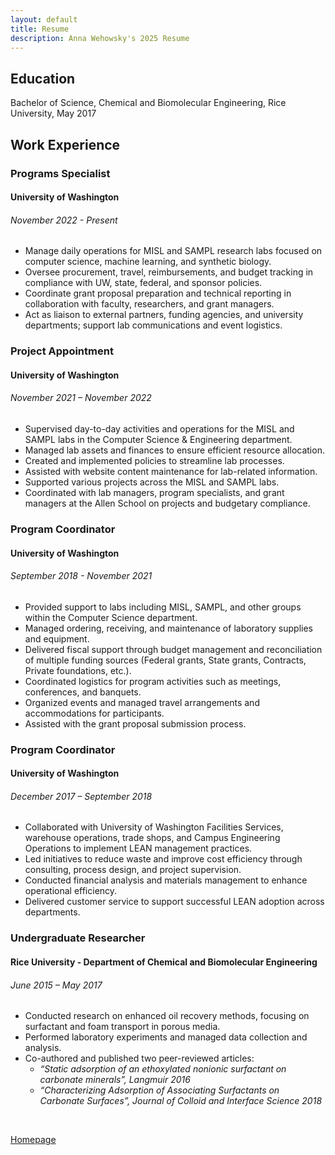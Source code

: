 ```yaml
---
layout: default
title: Resume
description: Anna Wehowsky's 2025 Resume
---
```

## Education
Bachelor of Science, Chemical and Biomolecular Engineering, Rice University, May 2017
## Work Experience
### Programs Specialist
#### University of Washington
###### November 2022 - Present
- Manage daily operations for MISL and SAMPL research labs focused on computer science, machine learning, and synthetic biology.
- Oversee procurement, travel, reimbursements, and budget tracking in compliance with UW, state, federal, and sponsor policies.
- Coordinate grant proposal preparation and technical reporting in collaboration with faculty, researchers, and grant managers.
- Act as liaison to external partners, funding agencies, and university departments; support lab communications and event logistics.

### Project Appointment
#### University of Washington
###### November 2021 – November 2022
- Supervised day-to-day activities and operations for the MISL and SAMPL labs in the Computer Science & Engineering department.
- Managed lab assets and finances to ensure efficient resource allocation.
- Created and implemented policies to streamline lab processes.
- Assisted with website content maintenance for lab-related information.
- Supported various projects across the MISL and SAMPL labs.
- Coordinated with lab managers, program specialists, and grant managers at the Allen School on projects and budgetary compliance.

### Program Coordinator
#### University of Washington
###### September 2018 - November 2021
- Provided support to labs including MISL, SAMPL, and other groups within the Computer Science department.
- Managed ordering, receiving, and maintenance of laboratory supplies and equipment.
- Delivered fiscal support through budget management and reconciliation of multiple funding sources (Federal grants, State grants, Contracts, Private foundations, etc.).
- Coordinated logistics for program activities such as meetings, conferences, and banquets.
- Organized events and managed travel arrangements and accommodations for participants.
- Assisted with the grant proposal submission process.

### Program Coordinator
#### University of Washington
###### December 2017 – September 2018
- Collaborated with University of Washington Facilities Services, warehouse operations, trade shops, and Campus Engineering Operations to implement LEAN management practices.
- Led initiatives to reduce waste and improve cost efficiency through consulting, process design, and project supervision.
- Conducted financial analysis and materials management to enhance operational efficiency.
- Delivered customer service to support successful LEAN adoption across departments.

### Undergraduate Researcher
#### Rice University - Department of Chemical and Biomolecular Engineering
###### June 2015 – May 2017	
- Conducted research on enhanced oil recovery methods, focusing on surfactant and foam transport in porous media.
- Performed laboratory experiments and managed data collection and analysis.
- Co-authored and published two peer-reviewed articles:
  - *“Static adsorption of an ethoxylated nonionic surfactant on carbonate minerals”, Langmuir 2016*
  - *“Characterizing Adsorption of Associating Surfactants on Carbonate Surfaces”, Journal of Colloid and Interface Science 2018*

<br>

[Homepage](../index.md)